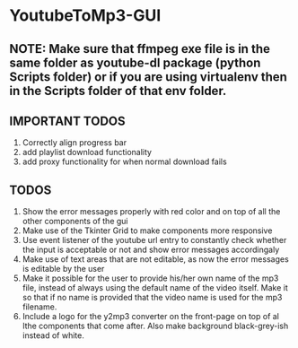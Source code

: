 # YoutubeToMp3-GUI  

## NOTE: Make sure that ffmpeg exe file is in the same folder as youtube-dl package (python Scripts folder) or if you are using virtualenv then in the Scripts folder of that env folder.

## IMPORTANT TODOS  
1. Correctly align progress bar
2. add playlist download functionality
3. add proxy functionality for when normal download fails


## TODOS  
1. Show the error messages properly with red color and on top of all the other components of the gui  
2. Make use of the Tkinter Grid to make components more responsive  
3. Use event listener of the youtube url entry to constantly check whether the input is acceptable or not and show error messages accordingaly  
4. Make use of text areas that are not editable, as now the error messages is editable by the user  
5. Make it possible for the user to provide his/her own name of the mp3 file, instead of always using the default name of the video itself. Make it so that if no name is provided that the video name is used for the mp3 filename.  
6. Include a logo for the y2mp3 converter on the front-page on top of al lthe components that come after. Also make background black-grey-ish instead of white.
